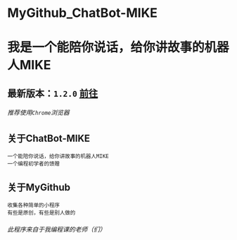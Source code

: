 MyGithub_ChatBot-MIKE
=====================
# 我是一个能陪你说话，给你讲故事的机器人MIKE
## 最新版本：`1.2.0` [前往](https://github.com/ccboy522/MyGithub_ChatBot-MIKE/blob/master/ChatBot%20MIKE%20120.cpp)
###### *推荐使用`Chrome`浏览器*
## 关于ChatBot-MIKE
    一个能陪你说话，给你讲故事的机器人MIKE
    一个编程初学者的馈赠
## 关于MyGithub
    收集各种简单的小程序
    有些是原创，有些是别人做的
###### 此程序来自于我编程课的老师（们）
